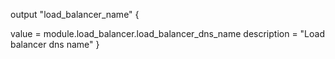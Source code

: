output "load_balancer_name" {
  
  value = module.load_balancer.load_balancer_dns_name
  description = "Load balancer dns name"
}
